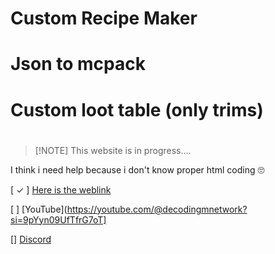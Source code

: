 # Custom Recipe Maker
# Json to mcpack
# Custom loot table (only trims)
# 
>  [!NOTE]
> This website is in progress....

I think i need help because i don't know proper html coding 🙄

[ ✓ ] [Here is the weblink](https://postofficeinsurance.github.io/-WebTool-Custom-Recipe-Maker/)

[ ] [YouTube](https://youtube.com/@decodingmnetwork?si=9pYyn09UfTfrG7oT]

[] [Discord](https://discord.gg/jx4p9x9fQv)
